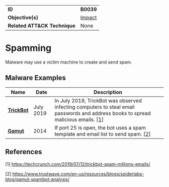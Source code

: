 |||
|---|---|
|**ID**|**B0039**|
|**Objective(s)**|[Impact](../impact)|
|**Related ATT&CK Technique**|None|


Spamming
========
Malware may use a victim machine to create and send spam. 

Malware Examples
----------------
|Name|Date|Description|
|---|---|---|
|[**TrickBot**](../xample-malware/trickbot.md)|July 2019|In July 2019, TrickBot was observed infecting computers to steal email passwords and address books to spread malicious emails. [[1]](#1)|
|[**Gamut**](../xample-malware/gamut.md)|2014|If port 25 is open, the bot uses a spam template and email list to send spam. [[2]](#2)|

References
----------
<a name="1">[1]</a> https://techcrunch.com/2019/07/12/trickbot-spam-millions-emails/

<a name="2">[2]</a> https://www.trustwave.com/en-us/resources/blogs/spiderlabs-blog/gamut-spambot-analysis/
